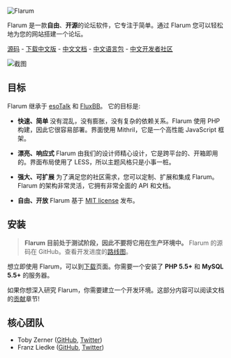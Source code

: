 ![Flarum](http://flarum.org/img/logo.png)

Flarum 是一款**自由**、**开源**的论坛软件，它专注于简单。通过 Flarum 您可以轻松地为您的网站搭建一个论坛。

[源码](https://github.com/flarum/flarum) -
[下载中文版](https://github.com/justjavac/flarum/releases) -
[中文文档](https://github.com/justjavac/flarum-doc) -
[中文语言包](https://github.com/Flarum-Chinese/Flarum-zh-CN) -
[中文开发者社区](http://discuss.flarum.org.cn)

![截图](http://flarum.org/img/screenshot.png)

## 目标

Flarum 继承于 [esoTalk](http://esotalk.org) 和 [FluxBB](http://fluxbb.org)。 它的目标是:

- **快速、简单** 没有混乱，没有膨胀，没有复杂的依赖关系。Flarum 使用 PHP 构建，因此它很容易部署。界面使用 Mithril，它是一个高性能 JavaScript 框架。

- **漂亮、响应式** Flarum 由我们的设计师精心设计，它是跨平台的、开箱即用的。界面布局使用了 LESS，所以主题风格只是小事一桩。

- **强大、可扩展** 为了满足您的社区需求，您可以定制、扩展和集成 Flarum。Flarum 的架构非常灵活，它拥有非常全面的 API 和文档。

- **自由、开放** Flarum 基于 [MIT license](https://github.com/flarum/flarum/blob/master/LICENSE) 发布。

## 安装

> **Flarum 目前处于测试阶段，因此不要将它用在生产环境中。** Flarum 的源码在 GitHub。查看开发进度的[路线图](https://github.com/justjavac/flarum/issues/3)。

想立即使用 Flarum，可以到[下载](http://flarum.org/docs/installation/)页面。你需要一个安装了 **PHP 5.5+** 和 **MySQL 5.5+** 的服务器。

如果你想深入研究 Flarum，你需要建立一个开发环境。这部分内容可以阅读文档的[贡献](http://justjavac.gitbooks.io/flarum/content/preface/contributing.html)章节!

## 核心团队

- Toby Zerner ([GitHub](http://github.com/tobscure), [Twitter](http://twitter.com/tobscure))
- Franz Liedke ([GitHub](http://github.com/franzliedke), [Twitter](http://twitter.com/franzliedke))
